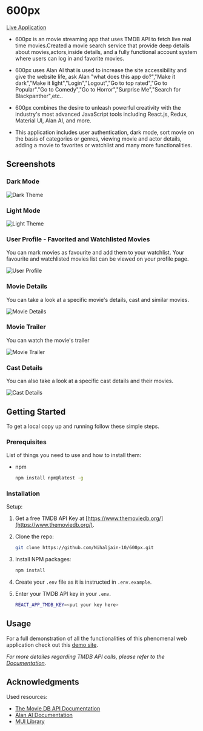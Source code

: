 # 600px

[Live Application](https://600pxnihal.netlify.app/) 

- 600px is an movie streaming app that uses TMDB API to fetch live real time movies.Created a movie search service that provide deep details about movies,actors,inside details, and a fully functional account system where users can log in and favorite movies.

- 600px uses Alan AI that is used to increase the site accessibility and give the website life, ask Alan "what does this app do?","Make it dark","Make it light","Login","Logout","Go to top rated","Go to Popular"."Go to Comedy","Go to Horror","Surprise Me","Search for Blackpanther",etc..

- 600px combines the desire to unleash powerful creativity with the industry's most advanced JavaScript tools including React.js, Redux, Material UI, Alan AI, and more.

- This application includes user authentication, dark mode, sort movie on the basis of categories or genres, viewing movie and actor details, adding a movie to favorites or watchlist and many more functionalities.

## Screenshots
### Dark Mode
![Dark Theme](./assets/dark.jpeg)

### Light Mode
![Light Theme](./assets/light.jpeg)

### User Profile - Favorited and Watchlisted Movies

You can mark movies as favourite and add them to your watchlist. Your favourite and watchlisted movies list can be viewed on your profile page.  

![User Profile](./assets/favorited.jpeg)

### Movie Details

You can take a look at a specific movie's details, cast and similar movies.   

![Movie Details](./assets/movie.jpeg)  

### Movie Trailer

You can watch the movie's trailer

![Movie Trailer](./assets/trailer.jpeg)  

### Cast Details

You can also take a look at a specific cast details and their movies.  

![Cast Details](./assets/actor.jpeg) 


<!-- GETTING STARTED -->
## Getting Started

To get a local copy up and running follow these simple steps.

### Prerequisites

List of things you need to use and how to install them:
* npm
  ```sh
  npm install npm@latest -g
  ```

### Installation

Setup:

1. Get a free TMDB API Key at [https://www.themoviedb.org/](https://www.themoviedb.org/).
2. Clone the repo:
   ```sh
   git clone https://github.com/Nihaljain-10/600px.git
   ```
3. Install NPM packages:
   ```sh
   npm install
   ```
4. Create your `.env` file as it is instructed in `.env.example`.
5. Enter your TMDB API key in your `.env`.

   ```sh
   REACT_APP_TMDB_KEY=<put your key here>
   ```

<!-- USAGE EXAMPLES -->
## Usage

For a full demonstration of all the functionalities of this phenomenal web application check out this [demo site](https://600pxnihal.netlify.app/).

_For more detailes regarding TMDB API calls, please refer to the [Documentation](https://developers.themoviedb.org/3/getting-started/introduction)._

<!-- ACKNOWLEDGMENTS -->
## Acknowledgments

Used resources:

* [The Movie DB API Documentation](https://developers.themoviedb.org/3/getting-started/introduction)
* [Alan AI Documentation](https://alan.app/docs/)
* [MUI Library](https://mui.com/)

